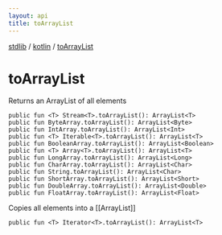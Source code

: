 ```yaml
---
layout: api
title: toArrayList
---
```

[stdlib](../index.md) / [kotlin](index.md) / [toArrayList](toArrayList.md)

# toArrayList
Returns an ArrayList of all elements
```
public fun <T> Stream<T>.toArrayList(): ArrayList<T>
public fun ByteArray.toArrayList(): ArrayList<Byte>
public fun IntArray.toArrayList(): ArrayList<Int>
public fun <T> Iterable<T>.toArrayList(): ArrayList<T>
public fun BooleanArray.toArrayList(): ArrayList<Boolean>
public fun <T> Array<T>.toArrayList(): ArrayList<T>
public fun LongArray.toArrayList(): ArrayList<Long>
public fun CharArray.toArrayList(): ArrayList<Char>
public fun String.toArrayList(): ArrayList<Char>
public fun ShortArray.toArrayList(): ArrayList<Short>
public fun DoubleArray.toArrayList(): ArrayList<Double>
public fun FloatArray.toArrayList(): ArrayList<Float>
```
Copies all elements into a [[ArrayList]]
```
public fun <T> Iterator<T>.toArrayList(): ArrayList<T>
```

